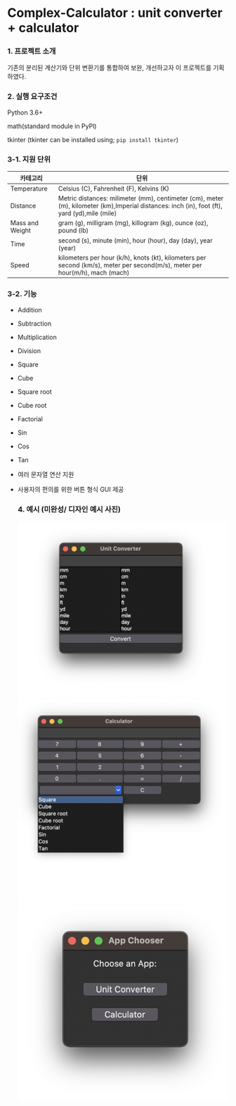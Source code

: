 # Complex-Calculator : unit converter + calculator


### 1. 프로젝트 소개
기존의 분리된 계산기와 단위 변환기를 통합하여 보완, 개선하고자 이 프로젝트를 기획하였다.

### 2. 실행 요구조건

Python 3.6+

math(standard module in PyPl)

tkinter (tkinter can be installed using; `pip install tkinter`)

### 3-1. 지원 단위

|카테고리|	단위|
|------|---|
|Temperature|Celsius (C), Fahrenheit (F), Kelvins (K)|
|Distance|Metric distances: milimeter (mm), centimeter (cm), meter (m), kilometer (km),Imperial distances: inch (in), foot (ft), yard (yd),mile (mile)|
|Mass and Weight|	gram (g), milligram (mg), killogram (kg), ounce (oz), pound (lb)|
|Time|	second (s), minute (min), hour (hour), day (day), year (year)|
|Speed|	kilometers per hour (k/h), knots (kt), kilometers per second (km/s), meter per second(m/s), meter per hour(m/h), mach (mach)|

### 3-2. 기능
- Addition
- Subtraction
- Multiplication
- Division
- Square
- Cube
- Square root
- Cube root
- Factorial
- Sin
- Cos
- Tan
- 여러 문자열 연산 지원
- 사용자의 편의를 위한 버튼 형식 GUI 제공

  ### 4. 예시 (미완성/ 디자인 예시 사진)
  ![txt](./converter.PNG)
  ![txt](./calculator.PNG)
  ![txt](./chooser.PNG)
